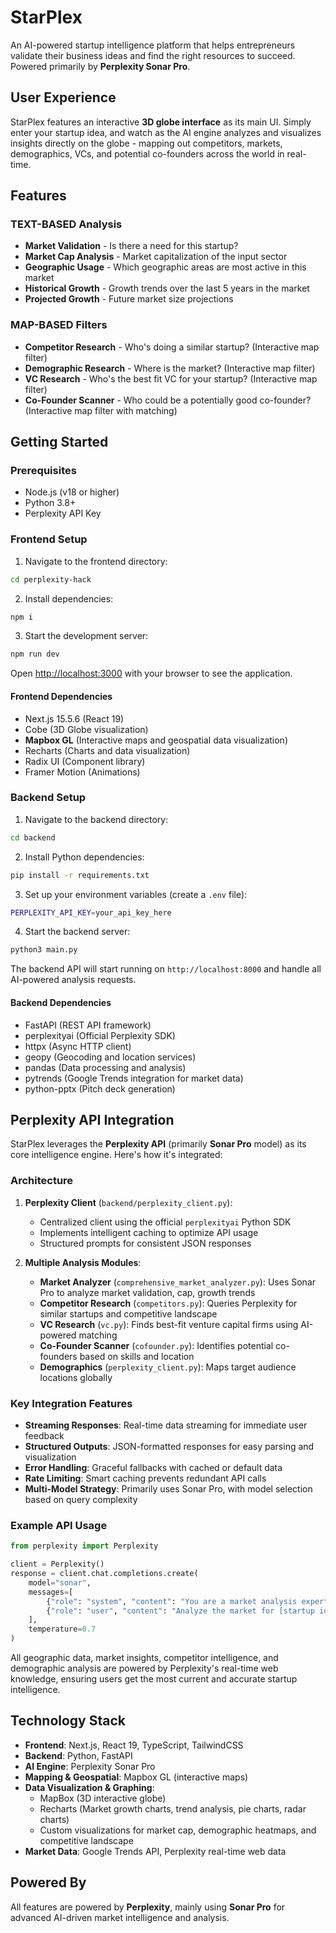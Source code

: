 # StarPlex

An AI-powered startup intelligence platform that helps entrepreneurs validate their business ideas and find the right resources to succeed. Powered primarily by **Perplexity Sonar Pro**.

## User Experience

StarPlex features an interactive **3D globe interface** as its main UI. Simply enter your startup idea, and watch as the AI engine analyzes and visualizes insights directly on the globe - mapping out competitors, markets, demographics, VCs, and potential co-founders across the world in real-time.

## Features

### TEXT-BASED Analysis
- **Market Validation** - Is there a need for this startup?
- **Market Cap Analysis** - Market capitalization of the input sector
- **Geographic Usage** - Which geographic areas are most active in this market
- **Historical Growth** - Growth trends over the last 5 years in the market
- **Projected Growth** - Future market size projections

### MAP-BASED Filters
- **Competitor Research** - Who's doing a similar startup? (Interactive map filter)
- **Demographic Research** - Where is the market? (Interactive map filter)
- **VC Research** - Who's the best fit VC for your startup? (Interactive map filter)
- **Co-Founder Scanner** - Who could be a potentially good co-founder? (Interactive map filter with matching)

## Getting Started

### Prerequisites

- Node.js (v18 or higher)
- Python 3.8+
- Perplexity API Key

### Frontend Setup

1. Navigate to the frontend directory:
```bash
cd perplexity-hack
```

2. Install dependencies:
```bash
npm i
```

3. Start the development server:
```bash
npm run dev
```

Open [http://localhost:3000](http://localhost:3000) with your browser to see the application.

#### Frontend Dependencies
- Next.js 15.5.6 (React 19)
- Cobe (3D Globe visualization)
- **Mapbox GL** (Interactive maps and geospatial data visualization)
- Recharts (Charts and data visualization)
- Radix UI (Component library)
- Framer Motion (Animations)

### Backend Setup

1. Navigate to the backend directory:
```bash
cd backend
```

2. Install Python dependencies:
```bash
pip install -r requirements.txt
```

3. Set up your environment variables (create a `.env` file):
```bash
PERPLEXITY_API_KEY=your_api_key_here
```

4. Start the backend server:
```bash
python3 main.py
```

The backend API will start running on `http://localhost:8000` and handle all AI-powered analysis requests.

#### Backend Dependencies
- FastAPI (REST API framework)
- perplexityai (Official Perplexity SDK)
- httpx (Async HTTP client)
- geopy (Geocoding and location services)
- pandas (Data processing and analysis)
- pytrends (Google Trends integration for market data)
- python-pptx (Pitch deck generation)

## Perplexity API Integration

StarPlex leverages the **Perplexity API** (primarily **Sonar Pro** model) as its core intelligence engine. Here's how it's integrated:

### Architecture

1. **Perplexity Client** (`backend/perplexity_client.py`): 
   - Centralized client using the official `perplexityai` Python SDK
   - Implements intelligent caching to optimize API usage
   - Structured prompts for consistent JSON responses

2. **Multiple Analysis Modules**:
   - **Market Analyzer** (`comprehensive_market_analyzer.py`): Uses Sonar Pro to analyze market validation, cap, growth trends
   - **Competitor Research** (`competitors.py`): Queries Perplexity for similar startups and competitive landscape
   - **VC Research** (`vc.py`): Finds best-fit venture capital firms using AI-powered matching
   - **Co-Founder Scanner** (`cofounder.py`): Identifies potential co-founders based on skills and location
   - **Demographics** (`perplexity_client.py`): Maps target audience locations globally

### Key Integration Features

- **Streaming Responses**: Real-time data streaming for immediate user feedback
- **Structured Outputs**: JSON-formatted responses for easy parsing and visualization
- **Error Handling**: Graceful fallbacks with cached or default data
- **Rate Limiting**: Smart caching prevents redundant API calls
- **Multi-Model Strategy**: Primarily uses Sonar Pro, with model selection based on query complexity

### Example API Usage

```python
from perplexity import Perplexity

client = Perplexity()
response = client.chat.completions.create(
    model="sonar",
    messages=[
        {"role": "system", "content": "You are a market analysis expert..."},
        {"role": "user", "content": "Analyze the market for [startup idea]"}
    ],
    temperature=0.7
)
```

All geographic data, market insights, competitor intelligence, and demographic analysis are powered by Perplexity's real-time web knowledge, ensuring users get the most current and accurate startup intelligence.

## Technology Stack

- **Frontend**: Next.js, React 19, TypeScript, TailwindCSS
- **Backend**: Python, FastAPI
- **AI Engine**: Perplexity Sonar Pro
- **Mapping & Geospatial**: Mapbox GL (interactive maps)
- **Data Visualization & Graphing**: 
  - MapBox (3D interactive globe)
  - Recharts (Market growth charts, trend analysis, pie charts, radar charts)
  - Custom visualizations for market cap, demographic heatmaps, and competitive landscape
- **Market Data**: Google Trends API, Perplexity real-time web data

## Powered By

All features are powered by **Perplexity**, mainly using **Sonar Pro** for advanced AI-driven market intelligence and analysis.
